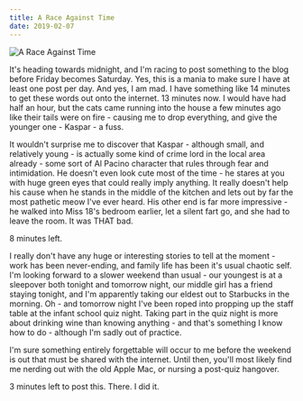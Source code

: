 ```yaml
---
title: A Race Against Time
date: 2019-02-07
---
```


![A Race Against Time](https://source.unsplash.com/jpkvklXwt98/1600x900)

It's heading towards midnight, and I'm racing to post something to the blog before Friday becomes Saturday. Yes, this is a mania to make sure I have at least one post per day. And yes, I am mad. I have something like 14 minutes to get these words out onto the internet. 13 minutes now. I would have had half an hour, but the cats came running into the house a few minutes ago like their tails were on fire - causing me to drop everything, and give the younger one - Kaspar - a fuss.

It wouldn't surprise me to discover that Kaspar - although small, and relatively young - is actually some kind of crime lord in the local area already - some sort of Al Pacino character that rules through fear and intimidation. He doesn't even look cute most of the time - he stares at you with huge green eyes that could really imply anything. It really doesn't help his cause when he stands in the middle of the kitchen and lets out by far the most pathetic meow I've ever heard. His other end is far more impressive - he walked into Miss 18's bedroom earlier, let a silent fart go, and she had to leave the room. It was THAT bad.

8 minutes left.

I really don't have any huge or interesting stories to tell at the moment - work has been never-ending, and family life has been it's usual chaotic self. I'm looking forward to a slower weekend than usual - our youngest is at a sleepover both tonight and tomorrow night, our middle girl has a friend staying tonight, and I'm apparently taking our eldest out to Starbucks in the morning. Oh - and tomorrow night I've been roped into propping up the staff table at the infant school quiz night. Taking part in the quiz night is more about drinking wine than knowing anything - and that's something I know how to do - although I'm sadly out of practice.

I'm sure something entirely forgettable will occur to me before the weekend is out that must be shared with the internet. Until then, you'll most likely find me nerding out with the old Apple Mac, or nursing a post-quiz hangover.

3 minutes left to post this. There. I did it.